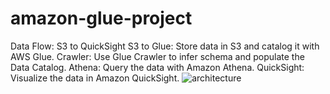 # amazon-glue-project
Data Flow: S3 to QuickSight S3 to Glue: Store data in S3 and catalog it with AWS Glue. Crawler: Use Glue Crawler to infer schema and populate the Data Catalog. Athena: Query the data with Amazon Athena. QuickSight: Visualize the data in Amazon QuickSight.
![architecture](https://github.com/user-attachments/assets/4e00317d-4fd5-430d-ad59-cc6c0fa6602e)

